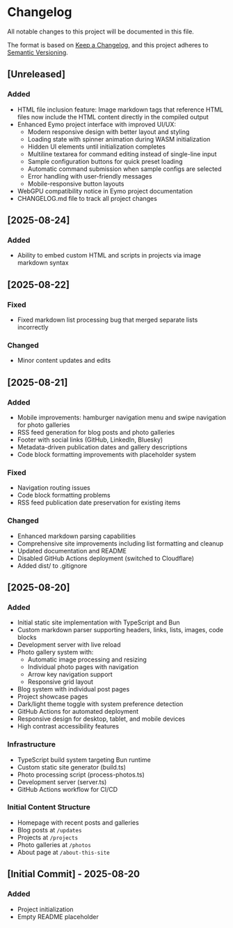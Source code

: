 # Changelog

All notable changes to this project will be documented in this file.

The format is based on [Keep a Changelog](https://keepachangelog.com/en/1.0.0/), and this project adheres to [Semantic Versioning](https://semver.org/spec/v2.0.0.html).

## [Unreleased]

### Added
- HTML file inclusion feature: Image markdown tags that reference HTML files now include the HTML content directly in the compiled output
- Enhanced Eymo project interface with improved UI/UX:
  - Modern responsive design with better layout and styling
  - Loading state with spinner animation during WASM initialization
  - Hidden UI elements until initialization completes
  - Multiline textarea for command editing instead of single-line input
  - Sample configuration buttons for quick preset loading
  - Automatic command submission when sample configs are selected
  - Error handling with user-friendly messages
  - Mobile-responsive button layouts
- WebGPU compatibility notice in Eymo project documentation
- CHANGELOG.md file to track all project changes

## [2025-08-24]

### Added
- Ability to embed custom HTML and scripts in projects via image markdown syntax

## [2025-08-22]

### Fixed
- Fixed markdown list processing bug that merged separate lists incorrectly

### Changed
- Minor content updates and edits

## [2025-08-21]

### Added
- Mobile improvements: hamburger navigation menu and swipe navigation for photo galleries
- RSS feed generation for blog posts and photo galleries
- Footer with social links (GitHub, LinkedIn, Bluesky)
- Metadata-driven publication dates and gallery descriptions
- Code block formatting improvements with placeholder system

### Fixed
- Navigation routing issues
- Code block formatting problems
- RSS feed publication date preservation for existing items

### Changed
- Enhanced markdown parsing capabilities
- Comprehensive site improvements including list formatting and cleanup
- Updated documentation and README
- Disabled GitHub Actions deployment (switched to Cloudflare)
- Added dist/ to .gitignore

## [2025-08-20]

### Added
- Initial static site implementation with TypeScript and Bun
- Custom markdown parser supporting headers, links, lists, images, code blocks
- Development server with live reload
- Photo gallery system with:
  - Automatic image processing and resizing
  - Individual photo pages with navigation
  - Arrow key navigation support
  - Responsive grid layout
- Blog system with individual post pages
- Project showcase pages
- Dark/light theme toggle with system preference detection
- GitHub Actions for automated deployment
- Responsive design for desktop, tablet, and mobile devices
- High contrast accessibility features

### Infrastructure
- TypeScript build system targeting Bun runtime
- Custom static site generator (build.ts)
- Photo processing script (process-photos.ts)
- Development server (server.ts)
- GitHub Actions workflow for CI/CD

### Initial Content Structure
- Homepage with recent posts and galleries
- Blog posts at `/updates`
- Projects at `/projects`
- Photo galleries at `/photos`
- About page at `/about-this-site`

## [Initial Commit] - 2025-08-20

### Added
- Project initialization
- Empty README placeholder